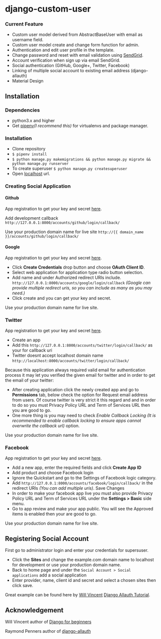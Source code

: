 # django-custom-user


### Current Feature
- Custom user model derived from AbstractBaseUser with email as username field.
- Custom user model create and change form function for admin.
- Authentication and edit user profile in the template.
- Change password and reset with email validation using [SendGrid](https://sendgrid.com/).
- Account verification when sign up via email SendGrid.
- Social authentication (GitHub, Google+, Twitter, Facebook)
- Linking of multiple social account to existing email address (django-allauth)
- Material Design


## Installation


### Dependencies
- python3.x and higher
- Get [pipenv](https://docs.pipenv.org/)_(I recommend this)_ for virtualenvs and package manager.

### Installation

- Clone repository
- `$ pipenv install`
- `$ python manage.py makemigrations && python manage.py migrate && python manage.py runserver`
- To create superuser `$ python manage.py createsuperuser`
- Open [localhost](http://127.0.0.1:8000) url.

### Creating Social Application

#### Github

App registration to get your key and secret [here](https://github.com/settings/applications/new). 

Add development callback `http://127.0.0.1:8000/accounts/github/login/callback/`

Use your production domain name for live site  `http://{{ domain_name }}/accounts/github/login/callback/`

#### Google

App registration to get your key and secret [here](https://console.developers.google.com/apis/credentials). 
   
   -  Click **Create Credentials** drop button and choose **OAuth Client ID**.
   -  Select web application for application type radio button selection.
   -  Add name and under Authorized redirect URIs include. `http://127.0.0.1:8000/accounts/google/login/callback` _(Google can provide multiple redirect uris, so you can include as many as you may need.)_
   - Click create and you can get your key and secret.


Use your production domain name for live site.

### Twitter

App registration to get your key and secret [here](https://apps.twitter.com/app/new). 
   
   -  Create an app
   -  Add this `http://127.0.0.1:8000/accounts/twitter/login/callback/` as your for callback uri  
   - Twitter doesnt accept localhost domain name `http://localhost:8000/accounts/twitter/login/callback/`

Because this application always required valid email for authentication process it may let you verified the given email 
for twitter and in order to get the email of your twitter:

   - After creating application click the newly created app and go to **Permissions** tab,
   below check the option for Request email address from users. Of course twitter is very strict it this regard and
   and in order to do so you must Privacy Policy URL and Term of Services URL then you are good to go.
   - One more thing is you may need to check _Enable Callback Locking (It is recommended to enable callback locking to ensure apps cannot overwrite the callback url)_ option.

Use your production domain name for live site.

### Facebook

App registration to get your key and secret [here](https://developers.facebook.com/apps/). 
  
  - Add a new app, enter the required fields and click __Create App ID__
  - Add product and choose Facebook login
  - Ignore the Quickstart and go to the Settings of Facebook logic category.
  - Add `http://127.0.0.1:8000/accounts/facebook/login/callback/` in the redirect URIs _(You can add multiple uris)_. Save Changes
  - In order to make your facebook app live you must also provide Privacy Policy URL and Term of Services URL
  under the __Settings > Basic__ side menu.
  - Go to app review and make your app public. You will see the Approved items is enabled then your are good to go.
  
Use your production domain name for live site.
  

## Registering Social Account

First go to administrator login and enter your credentials for supersuser.
    
   - Click the __Sites__ and change the example.com domain name to localhost for development or use your production domain name.
   - Back to home page and under the `Social Account > Social applications` add a social application
   - Enter provider, name, client id and secret and select a chosen sites then click save. 
     
Great example can be found here by [Will Vincent](https://github.com/wsvincent) [Django Allauth Tutorial](https://wsvincent.com/django-allauth-tutorial).  

## Acknowledgement

Will Vincent author of [Django for beginners](djangoforbeginners.com)

Raymond Penners author of [django-allauth](https://github.com/pennersr/django-allauth)
